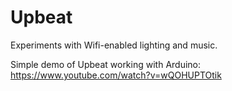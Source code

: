 Upbeat
=============

Experiments with Wifi-enabled lighting and music.



Simple demo of Upbeat working with Arduino:
https://www.youtube.com/watch?v=wQOHUPTOtik
